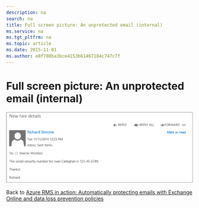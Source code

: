 ```yaml
---
description: na
search: na
title: Full screen picture: An unprotected email (internal)
ms.service: na
ms.tgt_pltfrm: na
ms.topic: article
ms.date: 2015-11-01
ms.author: e8f708ba3bce4153b61467184c747c7f
---
```

# Full screen picture: An unprotected email (internal)
![](../Image/AzRMS_DLPUnprotectedEmail.png)

Back to [Azure RMS in action: Automatically protecting emails with Exchange Online and data loss prevention policies](http://technet.microsoft.com/library/jj585026.aspx#BKMK_Example_DLP)

